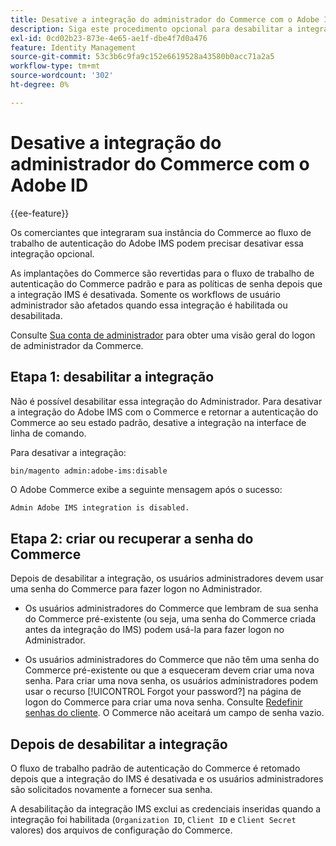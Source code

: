 ```yaml
---
title: Desative a integração do administrador do Commerce com o Adobe ID
description: Siga este procedimento opcional para desabilitar a integração do Adobe Commerce Admin com o Adobe IMS.
exl-id: 0cd02b23-873e-4e65-ae1f-dbe4f7d0a476
feature: Identity Management
source-git-commit: 53c3b6c9fa9c152e6619528a43580b0acc71a2a5
workflow-type: tm+mt
source-wordcount: '302'
ht-degree: 0%

---
```


# Desative a integração do administrador do Commerce com o Adobe ID

{{ee-feature}}

Os comerciantes que integraram sua instância do Commerce ao fluxo de trabalho de autenticação do Adobe IMS podem precisar desativar essa integração opcional.

As implantações do Commerce são revertidas para o fluxo de trabalho de autenticação do Commerce padrão e para as políticas de senha depois que a integração IMS é desativada. Somente os workflows de usuário administrador são afetados quando essa integração é habilitada ou desabilitada.

Consulte [Sua conta de administrador](https://experienceleague.adobe.com/docs/commerce-admin/start/admin/admin-signin.html) para obter uma visão geral do logon de administrador da Commerce.

## Etapa 1: desabilitar a integração

Não é possível desabilitar essa integração do Administrador. Para desativar a integração do Adobe IMS com o Commerce e retornar a autenticação do Commerce ao seu estado padrão, desative a integração na interface de linha de comando.

Para desativar a integração:

```bash
bin/magento admin:adobe-ims:disable
```

O Adobe Commerce exibe a seguinte mensagem após o sucesso:

```
Admin Adobe IMS integration is disabled.
```

## Etapa 2: criar ou recuperar a senha do Commerce

Depois de desabilitar a integração, os usuários administradores devem usar uma senha do Commerce para fazer logon no Administrador.

* Os usuários administradores do Commerce que lembram de sua senha do Commerce pré-existente (ou seja, uma senha do Commerce criada antes da integração do IMS) podem usá-la para fazer logon no Administrador.

* Os usuários administradores do Commerce que não têm uma senha do Commerce pré-existente ou que a esqueceram devem criar uma nova senha. Para criar uma nova senha, os usuários administradores podem usar o recurso [!UICONTROL Forgot your password?] na página de logon do Commerce para criar uma nova senha. Consulte [Redefinir senhas do cliente](https://experienceleague.adobe.com/docs/commerce-admin/customers/customer-accounts/configure/password-reset.html). O Commerce não aceitará um campo de senha vazio.

## Depois de desabilitar a integração

O fluxo de trabalho padrão de autenticação do Commerce é retomado depois que a integração do IMS é desativada e os usuários administradores são solicitados novamente a fornecer sua senha.

A desabilitação da integração IMS exclui as credenciais inseridas quando a integração foi habilitada (`Organization ID`, `Client ID` e `Client Secret` valores) dos arquivos de configuração do Commerce.
